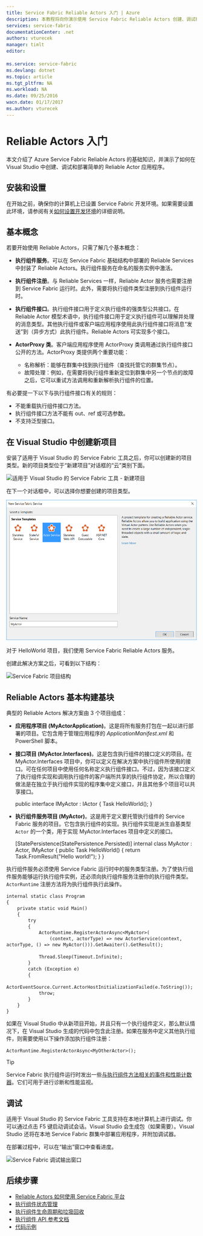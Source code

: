```yaml
---
title: Service Fabric Reliable Actors 入门 | Azure
description: 本教程将向你演示使用 Service Fabric Reliable Actors 创建、调试和部署简单的基于执行组件的服务的步骤。
services: service-fabric
documentationCenter: .net
authors: vturecek
manager: timlt
editor: 

ms.service: service-fabric
ms.devlang: dotnet
ms.topic: article
ms.tgt_pltfrm: NA
ms.workload: NA
ms.date: 09/25/2016
wacn.date: 01/17/2017
ms.author: vturecek
---
```


# Reliable Actors 入门
本文介绍了 Azure Service Fabric Reliable Actors 的基础知识，并演示了如何在 Visual Studio 中创建、调试和部署简单的 Reliable Actor 应用程序。

## 安装和设置
在开始之前，确保你的计算机上已设置 Service Fabric 开发环境。如果需要设置此环境，请参阅有关[如何设置开发环境](./service-fabric-get-started.md)的详细说明。

## 基本概念
若要开始使用 Reliable Actors，只需了解几个基本概念：

 * **执行组件服务**。可以在 Service Fabric 基础结构中部署的 Reliable Services 中封装了 Reliable Actors。执行组件服务在命名的服务实例中激活。

 * **执行组件注册**。与 Reliable Services 一样，Reliable Actor 服务也需要注册到 Service Fabric 运行时。此外，需要将执行组件类型注册到执行组件运行时。

 * **执行组件接口**。执行组件接口用于定义执行组件的强类型公共接口。在 Reliable Actor 模型术语中，执行组件接口用于定义执行组件可以理解并处理的消息类型。其他执行组件或客户端应用程序使用此执行组件接口将消息“发送”到（异步方式）此执行组件。Reliable Actors 可实现多个接口。

 * **ActorProxy 类**。客户端应用程序使用 ActorProxy 类调用通过执行组件接口公开的方法。ActorProxy 类提供两个重要功能：
    * 名称解析：能够在群集中找到执行组件（查找托管它的群集节点）。
    * 故障处理：例如，在需要将执行组件重新定位到群集中另一个节点的故障之后，它可以重试方法调用和重新解析执行组件的位置。

有必要提一下以下与执行组件接口有关的规则：

- 不能重载执行组件接口方法。
- 执行组件接口方法不能有 out、ref 或可选参数。
- 不支持泛型接口。

## 在 Visual Studio 中创建新项目
安装了适用于 Visual Studio 的 Service Fabric 工具之后，你可以创建新的项目类型。新的项目类型位于“新建项目”对话框的“云”类别下面。

![适用于 Visual Studio 的 Service Fabric 工具 - 新建项目][1]  

在下一个对话框中，可以选择你想要创建的项目类型。

![Service Fabric 项目模板][5]  

对于 HelloWorld 项目，我们使用 Service Fabric Reliable Actors 服务。

创建此解决方案之后，可看到以下结构：

![Service Fabric 项目结构][2]  

## Reliable Actors 基本构建基块

典型的 Reliable Actors 解决方案由 3 个项目组成：

* **应用程序项目 (MyActorApplication)**。这是将所有服务打包在一起以进行部署的项目。它包含用于管理应用程序的 *ApplicationManifest.xml* 和 PowerShell 脚本。

* **接口项目 (MyActor.Interfaces)**。这是包含执行组件的接口定义的项目。在 MyActor.Interfaces 项目中，你可以定义在解决方案中执行组件所使用的接口。可在任何项目中使用任何名称定义执行组件接口。不过，因为该接口定义了执行组件实现和调用执行组件的客户端所共享的执行组件协定，所以合理的做法是在独立于执行组件实现的程序集中定义接口，并且其他多个项目可以共享接口。

    public interface IMyActor : IActor
    {
        Task<string> HelloWorld();
    }

* **执行组件服务项目 (MyActor)**。这是用于定义要托管执行组件的 Service Fabric 服务的项目。它包含执行组件的实现。执行组件实现是派生自基类型 `Actor` 的一个类，用于实现 MyActor.Interfaces 项目中定义的接口。

    [StatePersistence(StatePersistence.Persisted)]
    internal class MyActor : Actor, IMyActor
    {
        public Task<string> HelloWorld()
        {
            return Task.FromResult("Hello world!");
        }
    }

执行组件服务必须使用 Service Fabric 运行时中的服务类型注册。为了使执行组件服务能够运行执行组件实例，还必须向执行组件服务注册你的执行组件类型。`ActorRuntime` 注册方法将为执行组件执行此操作。

    internal static class Program
    {
        private static void Main()
        {
            try
            {
                ActorRuntime.RegisterActorAsync<MyActor>(
                    (context, actorType) => new ActorService(context, actorType, () => new MyActor())).GetAwaiter().GetResult();

                Thread.Sleep(Timeout.Infinite);
            }
            catch (Exception e)
            {
                ActorEventSource.Current.ActorHostInitializationFailed(e.ToString());
                throw;
            }
        }
    }

如果在 Visual Studio 中从新项目开始，并且只有一个执行组件定义，那么默认情况下，在 Visual Studio 生成的代码中包含此注册。如果在服务中定义其他执行组件，则需要使用以下操作添加执行组件注册：

    ActorRuntime.RegisterActorAsync<MyOtherActor>();

> [!TIP]
> Service Fabric 执行组件运行时发出一些[与执行组件方法相关的事件和性能计数器](./service-fabric-reliable-actors-diagnostics.md#actor-method-events-and-performance-counters)。它们可用于进行诊断和性能监视。

## 调试

适用于 Visual Studio 的 Service Fabric 工具支持在本地计算机上进行调试。你可以通过点击 F5 键启动调试会话。Visual Studio 会生成包（如果需要）。Visual Studio 还将在本地 Service Fabric 群集中部署应用程序，并附加调试器。

在部署过程中，可以在“输出”窗口中查看进度。

![Service Fabric 调试输出窗口][3]  

## 后续步骤
 - [Reliable Actors 如何使用 Service Fabric 平台](./service-fabric-reliable-actors-platform.md)
 - [执行组件状态管理](./service-fabric-reliable-actors-state-management.md)
 - [执行组件生命周期和垃圾回收](./service-fabric-reliable-actors-lifecycle.md)
 - [执行组件 API 参考文档](https://msdn.microsoft.com/zh-cn/library/azure/dn971626.aspx)
 - [代码示例](https://github.com/Azure/servicefabric-samples)

<!--Image references-->

[1]: ./media/service-fabric-reliable-actors-get-started/reliable-actors-newproject.PNG
[2]: ./media/service-fabric-reliable-actors-get-started/reliable-actors-projectstructure.PNG
[3]: ./media/service-fabric-reliable-actors-get-started/debugging-output.PNG
[4]: ./media/service-fabric-reliable-actors-get-started/vs-context-menu.png
[5]: ./media/service-fabric-reliable-actors-get-started/reliable-actors-newproject1.PNG

<!---HONumber=Mooncake_Quality_Review_0117_2017-->